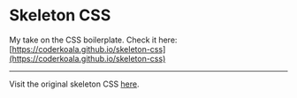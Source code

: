# Skeleton CSS


My take on the CSS boilerplate. Check it here: [https://coderkoala.github.io/skeleton-css](https://coderkoala.github.io/skeleton-css)

---
Visit the original skeleton CSS [here](https://github.com/skeleton-framework).
